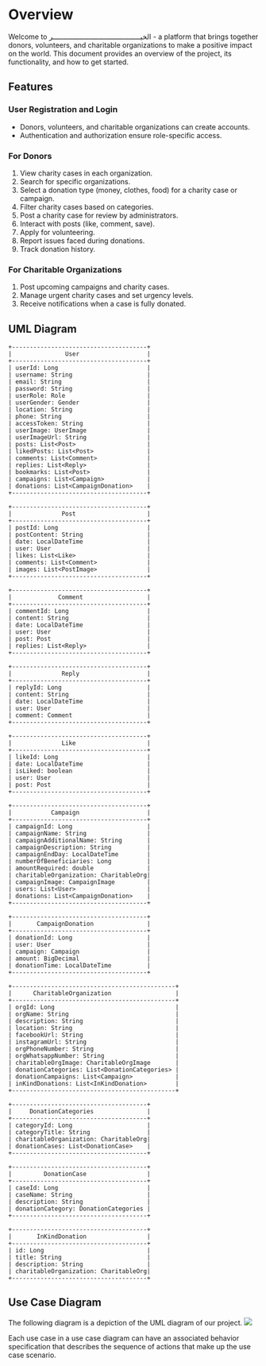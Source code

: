 # Overview
Welcome to الخيـــــــــــــــــــــــــــــــــــــــــــر - a platform that brings together donors, volunteers, and charitable organizations to make a positive impact on the world. This document provides an overview of the project, its functionality, and how to get started.

## Features
### User Registration and Login
- Donors, volunteers, and charitable organizations can create accounts.
- Authentication and authorization ensure role-specific access.

### For Donors
1. View charity cases in each organization.
2. Search for specific organizations.
3. Select a donation type (money, clothes, food) for a charity case or campaign.
4. Filter charity cases based on categories.
5. Post a charity case for review by administrators.
6. Interact with posts (like, comment, save).
7. Apply for volunteering.
8. Report issues faced during donations.
9. Track donation history.

### For Charitable Organizations
1. Post upcoming campaigns and charity cases.
2. Manage urgent charity cases and set urgency levels.
3. Receive notifications when a case is fully donated.

## UML Diagram 

```plaintext
+--------------------------------------+
|               User                   |
+--------------------------------------+
| userId: Long                         |
| username: String                     |
| email: String                        |
| password: String                     |
| userRole: Role                       |
| userGender: Gender                   |
| location: String                     |
| phone: String                        |
| accessToken: String                  |
| userImage: UserImage                 |
| userImageUrl: String                 |
| posts: List<Post>                    |
| likedPosts: List<Post>               |
| comments: List<Comment>              |
| replies: List<Reply>                 |
| bookmarks: List<Post>                |
| campaigns: List<Campaign>            |
| donations: List<CampaignDonation>    |
+--------------------------------------+

+--------------------------------------+
|              Post                    |
+--------------------------------------+
| postId: Long                         |
| postContent: String                  |
| date: LocalDateTime                  |
| user: User                           |
| likes: List<Like>                    |
| comments: List<Comment>              |
| images: List<PostImage>              |
+--------------------------------------+

+--------------------------------------+
|             Comment                  |
+--------------------------------------+
| commentId: Long                      |
| content: String                      |
| date: LocalDateTime                  |
| user: User                           |
| post: Post                           |
| replies: List<Reply>                 |
+--------------------------------------+

+--------------------------------------+
|              Reply                   |
+--------------------------------------+
| replyId: Long                        |
| content: String                      |
| date: LocalDateTime                  |
| user: User                           |
| comment: Comment                     |
+--------------------------------------+

+--------------------------------------+
|              Like                    |
+--------------------------------------+
| likeId: Long                         |
| date: LocalDateTime                  |
| isLiked: boolean                     |
| user: User                           |
| post: Post                           |
+--------------------------------------+

+--------------------------------------+
|           Campaign                   |
+--------------------------------------+
| campaignId: Long                     |
| campaignName: String                 |
| campaignAdditionalName: String       |
| campaignDescription: String          |
| campaignEndDay: LocalDateTime        |
| numberOfBeneficiaries: Long          |
| amountRequired: double               |
| charitableOrganization: CharitableOrg|
| campaignImage: CampaignImage         |
| users: List<User>                    |
| donations: List<CampaignDonation>    |
+--------------------------------------+

+--------------------------------------+
|       CampaignDonation               |
+--------------------------------------+
| donationId: Long                     |
| user: User                           |
| campaign: Campaign                   |
| amount: BigDecimal                   |
| donationTime: LocalDateTime          |
+--------------------------------------+

+----------------------------------------------+
|      CharitableOrganization                  |
+----------------------------------------------+
| orgId: Long                                  |
| orgName: String                              |
| description: String                          |
| location: String                             |
| facebookUrl: String                          |
| instagramUrl: String                         |
| orgPhoneNumber: String                       |
| orgWhatsappNumber: String                    |
| charitableOrgImage: CharitableOrgImage       |
| donationCategories: List<DonationCategories> |
| donationCampaigns: List<Campaign>            |
| inKindDonations: List<InKindDonation>        |
+----------------------------------------------+

+--------------------------------------+
|     DonationCategories               |
+--------------------------------------+
| categoryId: Long                     |
| categoryTitle: String                |
| charitableOrganization: CharitableOrg|
| donationCases: List<DonationCase>    |
+--------------------------------------+

+--------------------------------------+
|         DonationCase                 |
+--------------------------------------+
| caseId: Long                         |
| caseName: String                     |
| description: String                  |
| donationCategory: DonationCategories |
+--------------------------------------+

+--------------------------------------+
|       InKindDonation                 |
+--------------------------------------+
| id: Long                             |
| title: String                        |
| description: String                  |
| charitableOrganization: CharitableOrg|
+--------------------------------------+

```

##  Use Case Diagram
The following diagram is a depiction of the UML diagram of our project.
<img src="https://rebekia-api-02084fade382.herokuapp.com/api/v1/auth/images/photo-1c87b029-4bea-413a-9258-cde5616c02a9" />

Each use case in a use case diagram can have an associated behavior specification that describes the sequence of actions that make up the use case scenario.
